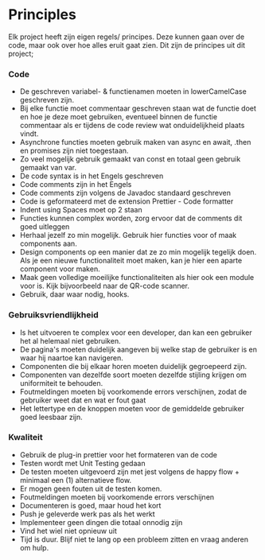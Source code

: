 # Principles

Elk project heeft zijn eigen regels/ principes. Deze kunnen gaan over de code, maar ook over hoe alles eruit gaat zien. Dit zijn de principes uit dit project;

### Code

- De geschreven variabel- & functienamen moeten in lowerCamelCase geschreven zijn.
- Bij elke functie moet commentaar geschreven staan wat de functie doet en hoe je deze moet gebruiken, eventueel binnen de functie commentaar als er tijdens de code review wat onduidelijkheid plaats vindt.
- Asynchrone functies moeten gebruik maken van async en await, .then en promises zijn niet toegestaan.
- Zo veel mogelijk gebruik gemaakt van const en totaal geen gebruik gemaakt van var.
- De code syntax is in het Engels geschreven
- Code comments zijn in het Engels
- Code comments zijn volgens de Javadoc standaard geschreven
- Code is geformateerd met de extension Prettier - Code formatter
- Indent using Spaces moet op 2 staan
- Functies kunnen complex worden, zorg ervoor dat de comments dit goed uitleggen
- Herhaal jezelf zo min mogelijk. Gebruik hier functies voor of maak components aan.
- Design components op een manier dat ze zo min mogelijk tegelijk doen. Als je een nieuwe functionaliteit moet maken, kan je hier een aparte component voor maken.
- Maak geen volledige moeilijke functionaliteiten als hier ook een module voor is. Kijk bijvoorbeeld naar de QR-code scanner.
- Gebruik, daar waar nodig, hooks.

### Gebruiksvriendlijkheid

- Is het uitvoeren te complex voor een developer, dan kan een gebruiker het al helemaal niet gebruiken.
- De pagina's moeten duidelijk aangeven bij welke stap de gebruiker is en waar hij naartoe kan navigeren.
- Componenten die bij elkaar horen moeten duidelijk gegroepeerd zijn.
- Componenten van dezelfde soort moeten dezelfde stijling krijgen om uniformiteit te behouden.
- Foutmeldingen moeten bij voorkomende errors verschijnen, zodat de gebruiker weet dat en wat er fout gaat
- Het lettertype en de knoppen moeten voor de gemiddelde gebruiker goed leesbaar zijn.

### Kwaliteit

- Gebruik de plug-in prettier voor het formateren van de code
- Testen wordt met Unit Testing gedaan
- De testen moeten uitgevoerd zijn met jest volgens de happy flow + minimaal een (1) alternatieve flow.
- Er mogen geen fouten uit de testen komen.
- Foutmeldingen moeten bij voorkomende errors verschijnen
- Documenteren is goed, maar houd het kort
- Push je geleverde werk pas als het werkt
- Implementeer geen dingen die totaal onnodig zijn
- Vind het wiel niet opnieuw uit
- Tijd is duur. Blijf niet te lang op een probleem zitten en vraag anderen om hulp.

<!--
Intent

The purpose of this section is to simply make it explicit which principles you are following. These could have been explicitly asked for by a stakeholder or they could be principles that you (i.e. the software development team) want to adopt and follow.

Architectural layering strategy.
• No business logic in views.
• No database access in views.
• Use of interfaces.
• Always use an ORM.
• Dependency injection.
• The Hollywood principle (don’t call us, we’ll call you).
• High cohesion, low coupling.
• Follow SOLID (Single responsibility principle, Open/closed principle, Liskov substitution principle, Interface segregation principle, Dependency inversion principle).
• DRY (don’t repeat yourself).
• Ensure all components are stateless (e.g. to ease scaling).
• Prefer a rich domain model.
• Prefer an anaemic domain model.
Principles 192
• Always prefer stored procedures.
• Never use stored procedures.
• Don’t reinvent the wheel.
• Common approaches for error handling, logging, etc.
• Buy rather than build.
• etc
-->
